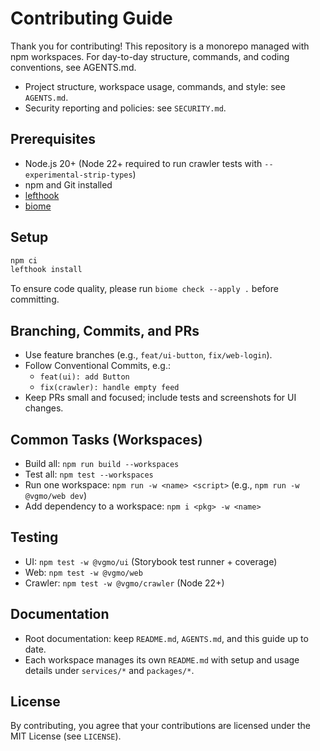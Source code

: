 # Contributing Guide

Thank you for contributing! This repository is a monorepo managed with npm workspaces. For day-to-day structure, commands, and coding conventions, see AGENTS.md.

- Project structure, workspace usage, commands, and style: see `AGENTS.md`.
- Security reporting and policies: see `SECURITY.md`.

## Prerequisites
- Node.js 20+ (Node 22+ required to run crawler tests with `--experimental-strip-types`)
- npm and Git installed
- [lefthook](https://github.com/evilmartians/lefthook)
- [biome](https://biomejs.dev/)

## Setup
```sh
npm ci
lefthook install
```

To ensure code quality, please run `biome check --apply .` before committing.

## Branching, Commits, and PRs
- Use feature branches (e.g., `feat/ui-button`, `fix/web-login`).
- Follow Conventional Commits, e.g.:
  - `feat(ui): add Button`
  - `fix(crawler): handle empty feed`
- Keep PRs small and focused; include tests and screenshots for UI changes.

## Common Tasks (Workspaces)
- Build all: `npm run build --workspaces`
- Test all: `npm test --workspaces`
- Run one workspace: `npm run -w <name> <script>` (e.g., `npm run -w @vgmo/web dev`)
- Add dependency to a workspace: `npm i <pkg> -w <name>`

## Testing
- UI: `npm test -w @vgmo/ui` (Storybook test runner + coverage)
- Web: `npm test -w @vgmo/web`
- Crawler: `npm test -w @vgmo/crawler` (Node 22+)

## Documentation
- Root documentation: keep `README.md`, `AGENTS.md`, and this guide up to date.
- Each workspace manages its own `README.md` with setup and usage details under `services/*` and `packages/*`.

## License
By contributing, you agree that your contributions are licensed under the MIT License (see `LICENSE`).

